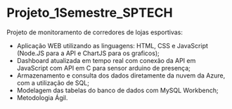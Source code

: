 # Projeto_1Semestre_SPTECH
Projeto de monitoramento de corredores de lojas esportivas:
- Aplicação WEB utilizando as linguagens: HTML, CSS e JavaScript (Node.JS para a API e ChartJS para os graficos);
- Dashboard atualizada em tempo real com conexão da API em JavaScript com API em C para sensor arduino de presença;
- Armazenamento e consulta dos dados diretamente da nuvem da Azure, com  a utilização de SQL;
- Modelagem das tabelas do banco de dados com MySQL Workbench;
- Metodologia Ágil.
